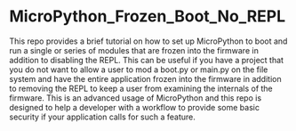 # MicroPython_Frozen_Boot_No_REPL
This repo provides a brief tutorial on how to set up MicroPython to boot and run a single or series of modules that are frozen into the firmware in addition to disabling the REPL.  This can be useful if you have a project that you do not want to allow a user to mod a boot.py or main.py on the file system and have the entire application frozen into the firmware in addition to removing the REPL to keep a user from examining the internals of the firmware.  This is an advanced usage of MicroPython and this repo is designed to help a developer with a workflow to provide some basic security if your application calls for such a feature.
